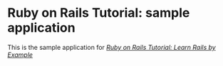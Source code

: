 # Ruby on Rails Tutorial: sample application

This is the sample application for [*Ruby on Rails Tutorial: Learn Rails by Example*](http://eecal.com)
